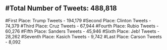 #Total Number of Tweets: 488,818 
---
#First Place: Trump Tweets - 194,179
#Second Place: Clinton Tweets - 74,379
#Third Place: Cruz Tweets - 67,944
#Fourth Place: Rubio Tweets - 60,276
#Fifth Place: Sanders Tweets - 45,946
#Sixth Place: Jeb! Tweets - 28,262
#Seventh Place: Kasich Tweets - 9,742
#Last Place: Carson Tweets - 8,092
